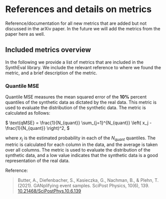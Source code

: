 # References and details on metrics
Reference/documentation for all new metrics that are added but not discussed in the arXiv paper. In the future we will add the metrics from the paper here as well.
## Included metrics overview
In the following we provide a list of metrics that are included in the SynthEval library. We include the relevant reference to where we found the metric, and a brief description of the metric.


### Quantile MSE
Quantile MSE measures the mean squared error of the **10%** percent quantiles of the synthetic data as dictated by the real data. This metric is used to evaluate the distribution of the synthetic data. The metric is calculated as follows:

$
\text{qMSE} = \frac{1}{N_{quant}} \sum_{j=1}^{N_{quant}} \left( x_j - \frac{1}{N_{quant}} \right)^2,
$

where $x_j$ is the estimated probability in each of the $N_{quant}$ quantiles. The metric is calculated for each column in the data, and the average is taken over all columns. The metric is used to evaluate the distribution of the synthetic data, and a low value indicates that the synthetic data is a good representation of the real data. 

Reference:
> Butter, A., Diefenbacher, S., Kasieczka, G., Nachman, B., & Plehn, T. (2021). GANplifying event samples. SciPost Physics, 10(6), 139. [10.21468/SciPostPhys.10.6.139](https://doi.org/10.21468/SciPostPhys.10.6.139)